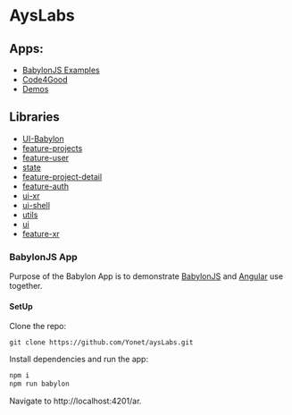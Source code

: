 # AysLabs

## Apps:

- [BabylonJS Examples](#babylonjs-app)
- [Code4Good](#code4good-app)
- [Demos](#demos-app)

## Libraries

- [UI-Babylon](#ui-babylon)
- [feature-projects](#feature-projects)
- [feature-user](#feature-user)
- [state](#state)
- [feature-project-detail](#feature-project-detail)
- [feature-auth](#feature-auth)
- [ui-xr](#ui-xr)
- [ui-shell](#ui-shell)
- [utils](#utils)
- [ui](#ui)
- [feature-xr](#feature-xr)

### BabylonJS App

Purpose of the Babylon App is to demonstrate [BabylonJS](https://www.babylonjs.com/?WT.mc_id=ayslabs-github-ayyonet) and [Angular](https://angular.io/) use together.

#### SetUp

Clone the repo:

```git
git clone https://github.com/Yonet/aysLabs.git
```

Install dependencies and run the app:

```powershell
npm i
npm run babylon
```

Navigate to http://localhost:4201/ar.

